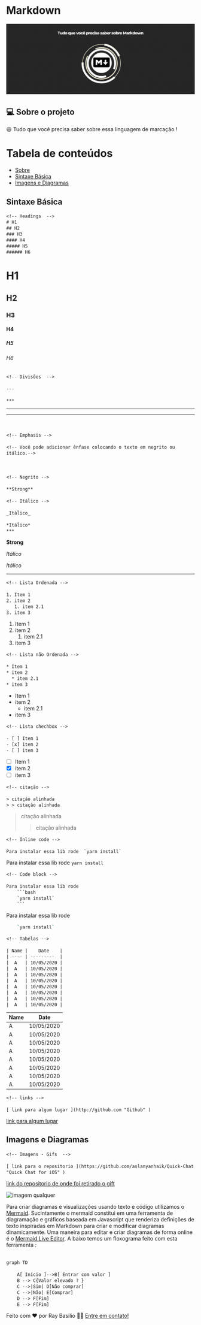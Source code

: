 # Markdown



![ imagem qualquer ](Marker.gif)
## 💻 Sobre o projeto
:smiley: Tudo que você  precisa saber sobre essa linguagem de marcação !

Tabela de conteúdos
=================
<!--ts-->
   * [Sobre](#Sobre)
   * [Sintaxe Básica](#Sintaxe-Básica)
   * [Imagens e Diagramas](#Imagens-e-Diagramas)
  
<!--te-->

## Sintaxe Básica
<!-- Headings  -->

```
<!-- Headings  -->
# H1
## H2
### H3
#### H4
##### H5
###### H6
```


# H1
## H2
### H3
#### H4
##### H5
###### H6

<!-- DIVIDERS-->

```
<!-- Divisões  -->

---

***
```


---

***
```


<!-- Emphasis -->

<!-- Você pode adicionar ênfase colocando o texto em negrito ou itálico.-->



<!-- Negrito -->

**Strong**

<!-- Itáĺico -->

_Itáĺico_

*Itáĺico*
***
```


<!-- Negrito -->

**Strong**

<!-- Itáĺico -->

_Itálico_

*Itálico*
***
```
<!-- Lista Ordenada -->

1. Item 1
2. item 2
   1. item 2.1  
3. item 3

```


<!-- Lista Ordenada -->

1. Item 1
2. item 2
   1. item 2.1  
3. item 3

```
<!-- Lista não Ordenada -->

* Item 1
* item 2
  * item 2.1
* item 3

```


<!-- Lista não Ordenada -->

* Item 1
* item 2
  * item 2.1
* item 3
```
<!-- Lista chechbox -->

- [ ] Item 1
- [x] item 2
- [ ] item 3

```



<!-- Lista chechbox -->

- [ ] Item 1
- [x] item 2
- [ ] item 3

```
<!-- citação -->

> citação alinhada
> > citação alinhada
```


<!-- citação -->

> citação alinhada
> > citação alinhada

<!-- Inline code -->
```
<!-- Inline code -->

Para instalar essa lib rode  `yarn install`
```


Para instalar essa lib rode  `yarn install`

<!-- Code block -->
``` 
<!-- Code block -->

Para instalar essa lib rode 
    ```bash 
    `yarn install` 
    ```
```


Para instalar essa lib rode 
```bash 
    `yarn install` 
```

```
<!-- Tabelas -->

| Name |    Date    |
| ---- | ---------  |
|  A   | 10/05/2020 |
|  A   | 10/05/2020 |
|  A   | 10/05/2020 |
|  A   | 10/05/2020 |
|  A   | 10/05/2020 |
|  A   | 10/05/2020 |
|  A   | 10/05/2020 |
|  A   | 10/05/2020 |
```


<!-- Tabelas -->

| Name |    Date    |
| ---- | ---------  |
|  A   | 10/05/2020 |
|  A   | 10/05/2020 |
|  A   | 10/05/2020 |
|  A   | 10/05/2020 |
|  A   | 10/05/2020 |
|  A   | 10/05/2020 |
|  A   | 10/05/2020 |
|  A   | 10/05/2020 |

<!-- links -->

```
<!-- links -->

[ link para algum lugar ](http://github.com "Github" ) 

```


[ link para algum lugar ](http://github.com "Github" ) 

## Imagens e Diagramas

```
<!-- Imagens - Gifs  -->

[ link para o repositorio ](https://github.com/aslanyanhaik/Quick-Chat "Quick Chat for iOS" )  
```


<!-- Imagens - Gifs  -->

[ link do repositorio de onde foi retirado o gift](https://github.com/aslanyanhaik/Quick-Chat "Quick Chat for iOS" ) 

![ imagem qualquer ]( https://raw.githubusercontent.com/aslanyanhaik/Quick-Chat/master/screenshot.gif )


<!-- Graficos - Diagramas -->

Para criar diagramas e visualizações usando texto e código utilizamos o [Mermaid](https://mermaid-js.github.io/mermaid/#/). Sucintamente o mermaid constitui em uma ferramenta de diagramação e gráficos baseada em Javascript que renderiza definições de texto inspiradas em Markdown para criar e modificar diagramas dinamicamente. Uma maneira para editar e criar diagramas de forma online é o [Mermaid Live Editor](https://mermaid-js.github.io/mermaid-live-editor/edit#pako:eNpVkE1qw0AMha8itEohvoAXhcZOsgmk0Ow8WQiPnBmS-WEsU4Ltu3ccU2i1kt77nhAasQ2ascRbomjgUisPuT6ayiTbi6P-CkXxPh1ZwAXPzwl2m2OA3oQYrb-9rfxugaAaTwvGIMb6-7xa1St_9jxB3ZwoSojXv87lO0ywb-ynyev_OyZxTh2ajsqOipYSVJReCG7RcXJkdT59XBSFYtixwjK3mjsaHqJQ-TmjQ9QkvNdWQsJS0sBbpEHC19O3v_PK1JbyI9wqzj8k-lxH). A baixo temos um floxograma feito com esta ferramenta :

```mermaid

graph TD

    A[ Inicio ]-->B[ Entrar com valor ]
    B --> C{Valor elevado ? }
    C -->|Sim| D[Não comprar]
    C -->|Não| E[Comprar]
    D --> F[Fim]
    E --> F[Fim]

```

Feito com ❤️ por Ray Basilio 👋🏽 [Entre em contato!](https://www.linkedin.com/in/ray-basilio-engenheiro-de-controle-e-automacao/)